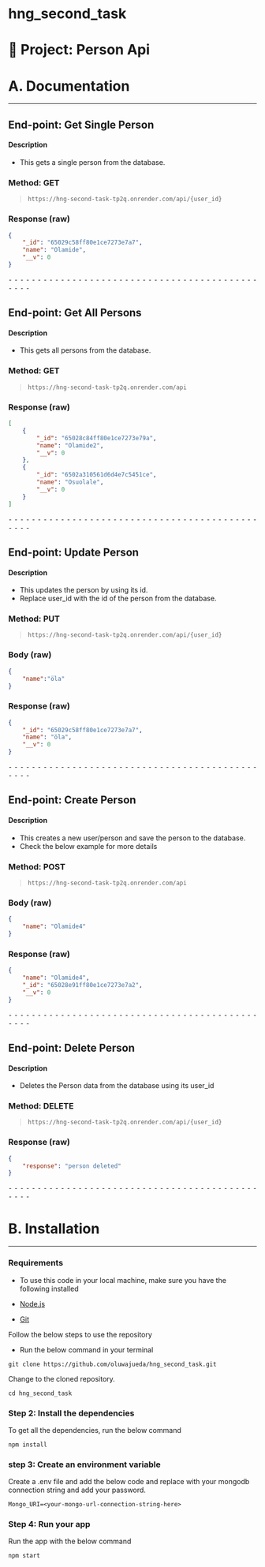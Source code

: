 # hng_second_task

# 📁 Project: Person Api

# A. Documentation

---

## End-point: Get Single Person

#### Description

- This gets a single person from the database.

### Method: GET
>```
>https://hng-second-task-tp2q.onrender.com/api/{user_id}
>```

### Response (**raw**)

```json
{
    "_id": "65029c58ff80e1ce7273e7a7",
    "name": "Olamide",
    "__v": 0
}
```

⁃ ⁃ ⁃ ⁃ ⁃ ⁃ ⁃ ⁃ ⁃ ⁃ ⁃ ⁃ ⁃ ⁃ ⁃ ⁃ ⁃ ⁃ ⁃ ⁃ ⁃ ⁃ ⁃ ⁃ ⁃ ⁃ ⁃ ⁃ ⁃ ⁃ ⁃ ⁃ ⁃ ⁃ ⁃ ⁃ ⁃ ⁃ ⁃ ⁃ ⁃ ⁃ ⁃ ⁃ ⁃ ⁃ ⁃
## End-point: Get All Persons

#### Description

- This gets all persons from the database.

### Method: GET
>```
>https://hng-second-task-tp2q.onrender.com/api
>```

### Response (**raw**)

```json
[
    {
        "_id": "65028c84ff80e1ce7273e79a",
        "name": "Olamide2",
        "__v": 0
    },
    {
        "_id": "6502a310561d6d4e7c5451ce",
        "name": "Osuolale",
        "__v": 0
    }
]
```



⁃ ⁃ ⁃ ⁃ ⁃ ⁃ ⁃ ⁃ ⁃ ⁃ ⁃ ⁃ ⁃ ⁃ ⁃ ⁃ ⁃ ⁃ ⁃ ⁃ ⁃ ⁃ ⁃ ⁃ ⁃ ⁃ ⁃ ⁃ ⁃ ⁃ ⁃ ⁃ ⁃ ⁃ ⁃ ⁃ ⁃ ⁃ ⁃ ⁃ ⁃ ⁃ ⁃ ⁃ ⁃ ⁃ ⁃

## End-point: Update Person

#### Description

- This updates the person by using its id.
- Replace user_id with the id of the person from the database.

### Method: PUT
>```
>https://hng-second-task-tp2q.onrender.com/api/{user_id}
>```
### Body (**raw**)

```json
{
    "name":"öla"
}
```

### Response (**raw**)

```json
{
    "_id": "65029c58ff80e1ce7273e7a7",
    "name": "öla",
    "__v": 0
}
```

⁃ ⁃ ⁃ ⁃ ⁃ ⁃ ⁃ ⁃ ⁃ ⁃ ⁃ ⁃ ⁃ ⁃ ⁃ ⁃ ⁃ ⁃ ⁃ ⁃ ⁃ ⁃ ⁃ ⁃ ⁃ ⁃ ⁃ ⁃ ⁃ ⁃ ⁃ ⁃ ⁃ ⁃ ⁃ ⁃ ⁃ ⁃ ⁃ ⁃ ⁃ ⁃ ⁃ ⁃ ⁃ ⁃ ⁃

## End-point: Create Person

#### Description

- This creates a new user/person and save the person to the database.
- Check the below example for more details

### Method: POST
>```
>https://hng-second-task-tp2q.onrender.com/api
>```
### Body (**raw**)

```json
{
    "name": "Olamide4"
}
```

### Response (**raw**)

```json
{
    "name": "Olamide4",
    "_id": "65028e91ff80e1ce7273e7a2",
    "__v": 0
}
```


⁃ ⁃ ⁃ ⁃ ⁃ ⁃ ⁃ ⁃ ⁃ ⁃ ⁃ ⁃ ⁃ ⁃ ⁃ ⁃ ⁃ ⁃ ⁃ ⁃ ⁃ ⁃ ⁃ ⁃ ⁃ ⁃ ⁃ ⁃ ⁃ ⁃ ⁃ ⁃ ⁃ ⁃ ⁃ ⁃ ⁃ ⁃ ⁃ ⁃ ⁃ ⁃ ⁃ ⁃ ⁃ ⁃ ⁃

## End-point: Delete Person

#### Description

- Deletes the Person data from the database using its user_id

### Method: DELETE
>```
>https://hng-second-task-tp2q.onrender.com/api/{user_id}
>```

### Response (**raw**)

```json
{
    "response": "person deleted"
}
```
⁃ ⁃ ⁃ ⁃ ⁃ ⁃ ⁃ ⁃ ⁃ ⁃ ⁃ ⁃ ⁃ ⁃ ⁃ ⁃ ⁃ ⁃ ⁃ ⁃ ⁃ ⁃ ⁃ ⁃ ⁃ ⁃ ⁃ ⁃ ⁃ ⁃ ⁃ ⁃ ⁃ ⁃ ⁃ ⁃ ⁃ ⁃ ⁃ ⁃ ⁃ ⁃ ⁃ ⁃ ⁃ ⁃ ⁃


# B. Installation

---

### Requirements

- To use this code in your local machine, make sure you have the following installed

- [Node.js](https://nodejs.org/)
- [Git](https://git-scm.com/)

Follow the below steps to use the repository

- Run the below command in your terminal

```
git clone https://github.com/oluwajueda/hng_second_task.git
```

Change to the cloned repository.

```
cd hng_second_task
```

### Step 2: Install the dependencies

To get all the dependencies, run the below command

```
npm install
```

### step 3: Create an environment variable

Create a .env file and add the below code and replace <your-mongo-url-connection-string-here> with your mongodb connection string and add your password.

```
Mongo_URI=<your-mongo-url-connection-string-here>
```

### Step 4: Run your app

Run the app with the below command 

```
npm start
```